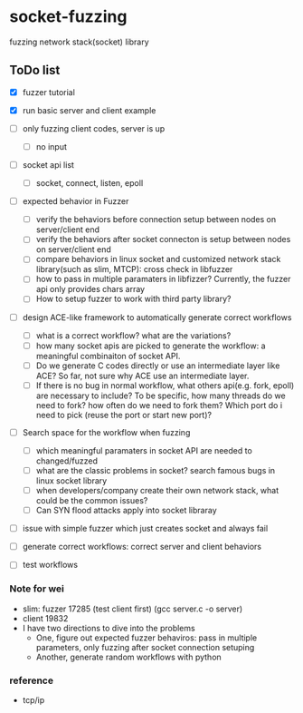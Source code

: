 # socket-fuzzing
fuzzing network stack(socket) library

## ToDo list
- [x] fuzzer tutorial
- [x] run basic server and client example
- [ ] only fuzzing client codes, server is up 
    - [ ] no input   
- [ ] socket api list
    - [ ] socket, connect, listen, epoll 
- [ ] expected behavior in Fuzzer 
    - [ ] verify the behaviors before connection setup between nodes on server/client end
    - [ ] verify the behaviors after socket connecton is setup between nodes on server/client end
    - [ ] compare behaviors in linux socket and customized network stack library(such as slim, MTCP): cross check in libfuzzer
    - [ ] how to pass in multiple paramaters in libfizzer? Currently, the fuzzer api only provides chars array
    - [ ] How to setup fuzzer to work with third party library?
- [ ] design ACE-like framework to automatically generate correct workflows
    - [ ] what is a correct workflow? what are the variations?
    - [ ] how many socket apis are picked to generate the workflow: a meaningful combinaiton of socket API.
    - [ ] Do we generate C codes directly or use an intermediate layer like ACE? So far, not sure why ACE use an intermediate layer.
    - [ ] If there is no bug in normal workflow, what others api(e.g. fork, epoll) are necessary to include? To be specific, how many threads do we need to fork? how often do we need to fork them? Which port do i need to pick (reuse the port or start new port)?
- [ ] Search space for the workflow when fuzzing
    - [ ] which meaningful paramaters in socket API are needed to changed/fuzzed
    - [ ] what are the classic problems in socket? search famous bugs in linux socket library
    - [ ] when developers/company create their own network stack, what could be the common issues?
    - [ ] Can SYN flood attacks apply into socket libraray
- [ ] issue with simple fuzzer which just creates socket and always fail
- [ ] generate correct workflows: correct server and client behaviors
- [ ] test workflows



### Note for wei
- slim: fuzzer 17285 (test client first) (gcc server.c -o server)
- client 19832
- I have two directions to dive into the problems
    - One, figure out expected fuzzer behaviros: pass in multiple parameters, only fuzzing after socket connection setuping
    - Another, generate random workflows with python
### reference
- tcp/ip
